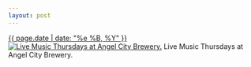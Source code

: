 ```yaml
---
layout: post
---
```


<p>
  <time><a href="/272">{{ page.date | date: "%e %B, %Y" }}</a></time>
  <a href="/272"><img src="{{ site.assets_url }}/272-640.jpg" srcset="{{ site.assets_url }}/272-1280.jpg 1280w, {{ site.assets_url }}/272-960.jpg 960w, {{ site.assets_url }}/272-640.jpg 640w, {{ site.assets_url }}/272-320.jpg 320w" sizes="(min-width: 700px) 50vw, calc(100vw - 2rem)" alt="Live Music Thursdays at Angel City Brewery." /></a>
  <span>Live Music Thursdays at Angel City Brewery.</span>
</p>
